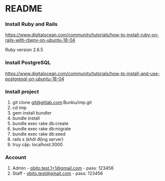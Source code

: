 # README

### Install Ruby and Rails
https://www.digitalocean.com/community/tutorials/how-to-install-ruby-on-rails-with-rbenv-on-ubuntu-18-04

Ruby version 2.6.5

### Install PostgreSQL
https://www.digitalocean.com/community/tutorials/how-to-install-and-use-postgresql-on-ubuntu-18-04

### Install project

1. git clone git@gitlab.com:Bunbu/imp.git
2. cd imp
3. gem install bundler
4. bundle install
5. bundle exec rake db:create
6. bundle exec rake db:migrate
7. bundle exec rake db:seed
8. rails s (khởi động server)
9. truy cập: localhost:3000

### Account

1. Admin - obito.test.1+1@gmail.com - pass: 123456
2. Staff - obito.test@gmail.com - pass: 123456